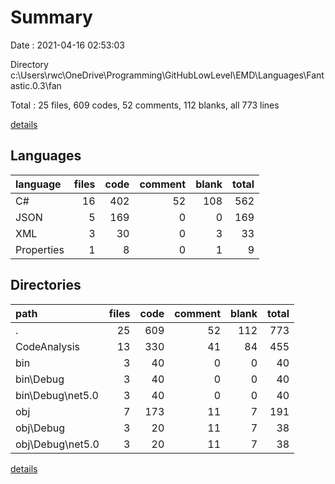 # Summary

Date : 2021-04-16 02:53:03

Directory c:\Users\rwc\OneDrive\Programming\GitHubLowLevel\EMD\Languages\Fantastic.0.3\fan

Total : 25 files,  609 codes, 52 comments, 112 blanks, all 773 lines

[details](details.md)

## Languages
| language | files | code | comment | blank | total |
| :--- | ---: | ---: | ---: | ---: | ---: |
| C# | 16 | 402 | 52 | 108 | 562 |
| JSON | 5 | 169 | 0 | 0 | 169 |
| XML | 3 | 30 | 0 | 3 | 33 |
| Properties | 1 | 8 | 0 | 1 | 9 |

## Directories
| path | files | code | comment | blank | total |
| :--- | ---: | ---: | ---: | ---: | ---: |
| . | 25 | 609 | 52 | 112 | 773 |
| CodeAnalysis | 13 | 330 | 41 | 84 | 455 |
| bin | 3 | 40 | 0 | 0 | 40 |
| bin\Debug | 3 | 40 | 0 | 0 | 40 |
| bin\Debug\net5.0 | 3 | 40 | 0 | 0 | 40 |
| obj | 7 | 173 | 11 | 7 | 191 |
| obj\Debug | 3 | 20 | 11 | 7 | 38 |
| obj\Debug\net5.0 | 3 | 20 | 11 | 7 | 38 |

[details](details.md)